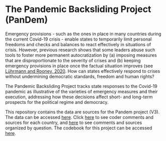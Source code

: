 # The Pandemic Backsliding Project (PanDem)


Emergency provisions - such as the ones in place in many countries during the current Covid-19 crisis - enable states to temporarily limit personal freedoms and checks and balances to react effectively in situations of crisis. However, previous research shows that some leaders abuse such tools to foster more permanent autocratization by (a) imposing measures that are disproportionate to the severity of crises and (b) keeping emergency provisions in place once the factual situation improves (see [Lührmann and Rooney, 2020](https://www.v-dem.net/media/filer_public/31/1d/311d5d45-8747-45a4-b46f-37aa7ad8a7e8/wp_85.pdf). How can states effectively respond to crises without undermining democratic standards, freedom and human rights? 

The Pandemic Backsliding Project tracks state responses to the Covid-19 pandemic as illustrative of the varieties of emergency measures and their execution, addressing how these decisions affect short- and long-term prospects for the political regime and democracy. 

This repository contains the data are sources for the Pandem project (V3). The data can be accessed [here](https://github.com/vdeminstitute/pandem/tree/master/csv_files). Click [here](https://github.com/vdeminstitute/pandem/tree/master/by_country) to see coder comments and sources for each country, and [here](https://github.com/vdeminstitute/pandem/tree/master/by_question) to see comments and sources organized by question. The codebook for this project can be accessed [here](https://github.com/vdeminstitute/pandem/blob/master/codebook/pandem_codebook.pdf).  
